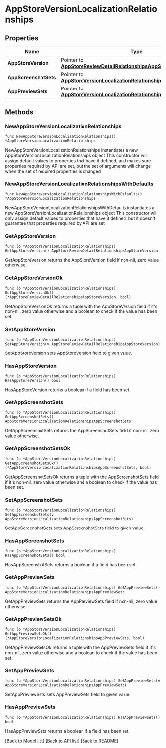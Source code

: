 # AppStoreVersionLocalizationRelationships

## Properties

Name | Type | Description | Notes
------------ | ------------- | ------------- | -------------
**AppStoreVersion** | Pointer to [**AppStoreReviewDetailRelationshipsAppStoreVersion**](AppStoreReviewDetail_relationships_appStoreVersion.md) |  | [optional] 
**AppScreenshotSets** | Pointer to [**AppStoreVersionLocalizationRelationshipsAppScreenshotSets**](AppStoreVersionLocalization_relationships_appScreenshotSets.md) |  | [optional] 
**AppPreviewSets** | Pointer to [**AppStoreVersionLocalizationRelationshipsAppPreviewSets**](AppStoreVersionLocalization_relationships_appPreviewSets.md) |  | [optional] 

## Methods

### NewAppStoreVersionLocalizationRelationships

`func NewAppStoreVersionLocalizationRelationships() *AppStoreVersionLocalizationRelationships`

NewAppStoreVersionLocalizationRelationships instantiates a new AppStoreVersionLocalizationRelationships object
This constructor will assign default values to properties that have it defined,
and makes sure properties required by API are set, but the set of arguments
will change when the set of required properties is changed

### NewAppStoreVersionLocalizationRelationshipsWithDefaults

`func NewAppStoreVersionLocalizationRelationshipsWithDefaults() *AppStoreVersionLocalizationRelationships`

NewAppStoreVersionLocalizationRelationshipsWithDefaults instantiates a new AppStoreVersionLocalizationRelationships object
This constructor will only assign default values to properties that have it defined,
but it doesn't guarantee that properties required by API are set

### GetAppStoreVersion

`func (o *AppStoreVersionLocalizationRelationships) GetAppStoreVersion() AppStoreReviewDetailRelationshipsAppStoreVersion`

GetAppStoreVersion returns the AppStoreVersion field if non-nil, zero value otherwise.

### GetAppStoreVersionOk

`func (o *AppStoreVersionLocalizationRelationships) GetAppStoreVersionOk() (*AppStoreReviewDetailRelationshipsAppStoreVersion, bool)`

GetAppStoreVersionOk returns a tuple with the AppStoreVersion field if it's non-nil, zero value otherwise
and a boolean to check if the value has been set.

### SetAppStoreVersion

`func (o *AppStoreVersionLocalizationRelationships) SetAppStoreVersion(v AppStoreReviewDetailRelationshipsAppStoreVersion)`

SetAppStoreVersion sets AppStoreVersion field to given value.

### HasAppStoreVersion

`func (o *AppStoreVersionLocalizationRelationships) HasAppStoreVersion() bool`

HasAppStoreVersion returns a boolean if a field has been set.

### GetAppScreenshotSets

`func (o *AppStoreVersionLocalizationRelationships) GetAppScreenshotSets() AppStoreVersionLocalizationRelationshipsAppScreenshotSets`

GetAppScreenshotSets returns the AppScreenshotSets field if non-nil, zero value otherwise.

### GetAppScreenshotSetsOk

`func (o *AppStoreVersionLocalizationRelationships) GetAppScreenshotSetsOk() (*AppStoreVersionLocalizationRelationshipsAppScreenshotSets, bool)`

GetAppScreenshotSetsOk returns a tuple with the AppScreenshotSets field if it's non-nil, zero value otherwise
and a boolean to check if the value has been set.

### SetAppScreenshotSets

`func (o *AppStoreVersionLocalizationRelationships) SetAppScreenshotSets(v AppStoreVersionLocalizationRelationshipsAppScreenshotSets)`

SetAppScreenshotSets sets AppScreenshotSets field to given value.

### HasAppScreenshotSets

`func (o *AppStoreVersionLocalizationRelationships) HasAppScreenshotSets() bool`

HasAppScreenshotSets returns a boolean if a field has been set.

### GetAppPreviewSets

`func (o *AppStoreVersionLocalizationRelationships) GetAppPreviewSets() AppStoreVersionLocalizationRelationshipsAppPreviewSets`

GetAppPreviewSets returns the AppPreviewSets field if non-nil, zero value otherwise.

### GetAppPreviewSetsOk

`func (o *AppStoreVersionLocalizationRelationships) GetAppPreviewSetsOk() (*AppStoreVersionLocalizationRelationshipsAppPreviewSets, bool)`

GetAppPreviewSetsOk returns a tuple with the AppPreviewSets field if it's non-nil, zero value otherwise
and a boolean to check if the value has been set.

### SetAppPreviewSets

`func (o *AppStoreVersionLocalizationRelationships) SetAppPreviewSets(v AppStoreVersionLocalizationRelationshipsAppPreviewSets)`

SetAppPreviewSets sets AppPreviewSets field to given value.

### HasAppPreviewSets

`func (o *AppStoreVersionLocalizationRelationships) HasAppPreviewSets() bool`

HasAppPreviewSets returns a boolean if a field has been set.


[[Back to Model list]](../README.md#documentation-for-models) [[Back to API list]](../README.md#documentation-for-api-endpoints) [[Back to README]](../README.md)


